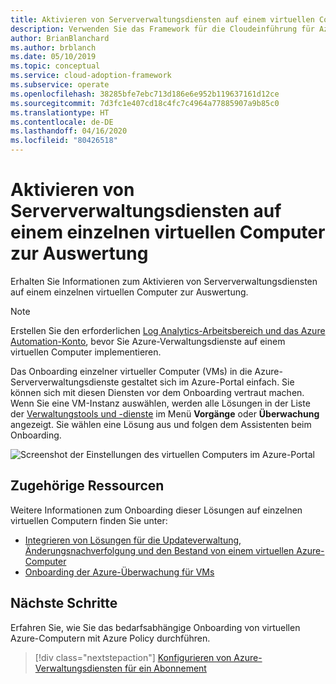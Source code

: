 ```yaml
---
title: Aktivieren von Serververwaltungsdiensten auf einem virtuellen Computer
description: Verwenden Sie das Framework für die Cloudeinführung für Azure, um zu erfahren, wie Sie Azure-Serververwaltungsdienste auf einem virtuellen Computer aktivieren.
author: BrianBlanchard
ms.author: brblanch
ms.date: 05/10/2019
ms.topic: conceptual
ms.service: cloud-adoption-framework
ms.subservice: operate
ms.openlocfilehash: 38285bfe7ebc713d186e6e952b119637161d12ce
ms.sourcegitcommit: 7d3fc1e407cd18c4fc7c4964a77885907a9b85c0
ms.translationtype: HT
ms.contentlocale: de-DE
ms.lasthandoff: 04/16/2020
ms.locfileid: "80426518"
---
```

# <a name="enable-server-management-services-on-a-single-vm-for-evaluation"></a>Aktivieren von Serververwaltungsdiensten auf einem einzelnen virtuellen Computer zur Auswertung

Erhalten Sie Informationen zum Aktivieren von Serververwaltungsdiensten auf einem einzelnen virtuellen Computer zur Auswertung.

> [!NOTE]
> Erstellen Sie den erforderlichen [Log Analytics-Arbeitsbereich und das Azure Automation-Konto](./prerequisites.md#create-a-workspace-and-automation-account), bevor Sie Azure-Verwaltungsdienste auf einem virtuellen Computer implementieren.

Das Onboarding einzelner virtueller Computer (VMs) in die Azure-Serververwaltungsdienste gestaltet sich im Azure-Portal einfach. Sie können sich mit diesen Diensten vor dem Onboarding vertraut machen. Wenn Sie eine VM-Instanz auswählen, werden alle Lösungen in der Liste der [Verwaltungstools und -dienste](./tools-services.md) im Menü **Vorgänge** oder **Überwachung** angezeigt. Sie wählen eine Lösung aus und folgen dem Assistenten beim Onboarding.

![Screenshot der Einstellungen des virtuellen Computers im Azure-Portal](./media/onboarding-single-vm.png)

## <a name="related-resources"></a>Zugehörige Ressourcen

Weitere Informationen zum Onboarding dieser Lösungen auf einzelnen virtuellen Computern finden Sie unter:

- [Integrieren von Lösungen für die Updateverwaltung, Änderungsnachverfolgung und den Bestand von einem virtuellen Azure-Computer](https://docs.microsoft.com/azure/automation/automation-onboard-solutions-from-vm)
- [Onboarding der Azure-Überwachung für VMs](https://docs.microsoft.com/azure/azure-monitor/insights/vminsights-enable-single-vm)

## <a name="next-steps"></a>Nächste Schritte

Erfahren Sie, wie Sie das bedarfsabhängige Onboarding von virtuellen Azure-Computern mit Azure Policy durchführen.

> [!div class="nextstepaction"]
> [Konfigurieren von Azure-Verwaltungsdiensten für ein Abonnement](./onboard-at-scale.md)
